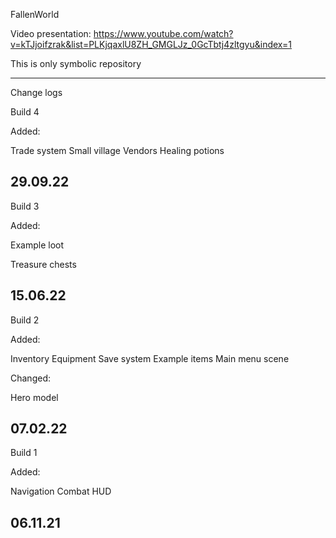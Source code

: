 FallenWorld

Video presentation: https://www.youtube.com/watch?v=kTJjoifzrak&list=PLKjqaxlU8ZH_GMGLJz_0GcTbtj4zltgyu&index=1

This is only symbolic repository

--------------------------------
Change logs

Build 4

Added:

Trade system
Small village
Vendors
Healing potions

29.09.22
-------------------------------------------------------------------------------------------------------------------------------------------------------------------------

Build 3

Added:

Example loot

Treasure chests

15.06.22
-------------------------------------------------------------------------------------------------------------------------------------------------------------------------

Build 2

Added:

Inventory
Equipment
Save system
Example items
Main menu scene

Changed:

Hero model

07.02.22
-------------------------------------------------------------------------------------------------------------------------------------------------------------------------

Build 1

Added:

Navigation
Combat
HUD

06.11.21
-------------------------------------------------------------------------------------------------------------------------------------------------------------------------

